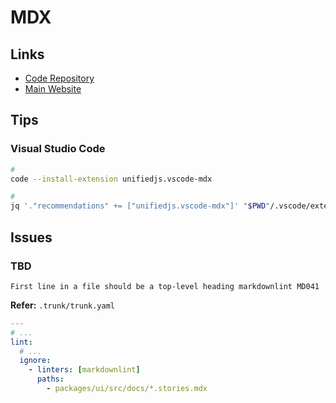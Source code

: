 # MDX

<!--
https://github.com/shuding/nextra | https://nextra.site
-->

<!--
<pre>{JSON.stringify(<variable>, null, 2)}</pre>
-->

## Links

- [Code Repository](https://github.com/mdx-js/mdx)
- [Main Website](https://mdxjs.com)

## Tips

### Visual Studio Code

```sh
#
code --install-extension unifiedjs.vscode-mdx

#
jq '."recommendations" += ["unifiedjs.vscode-mdx"]' "$PWD"/.vscode/extensions.json | sponge "$PWD"/.vscode/extensions.json
```

## Issues

### TBD

```log
First line in a file should be a top-level heading markdownlint MD041
```

**Refer:** `.trunk/trunk.yaml`

```yml
---
# ...
lint:
  # ...
  ignore:
    - linters: [markdownlint]
      paths:
        - packages/ui/src/docs/*.stories.mdx
```
